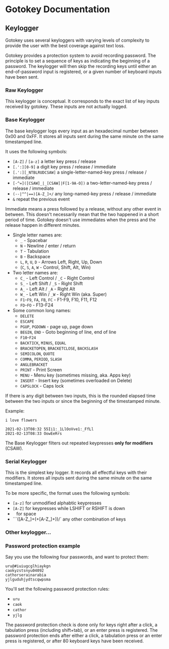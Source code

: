 # Gotokey Documentation

## Keylogger

Gotokey uses several keyloggers with varying levels of complexity to provide the user with the best coverage against text loss.

Gotokey provides a protection system to avoid recording password. The principle is to set a sequence of keys as indicating the beginning of a password. The keylogger will then skip the recording keys until either an end-of-password input is registered, or a given number of keyboard inputs have been sent.

### Raw Keylogger

This keylogger is conceptual. It corresponds to the exact list of key inputs received by gotokey. These inputs are not actually logged.

### Base Keylogger

The base keylogger logs every input as an hexadecimal number between 0x00 and 0xFF. It stores all inputs sent during the same minute on the same timestamped line.

It uses the following symbols:

- `[A-Z]` / `[a-z]` a letter key press / release
- `[.':][0-9]` a digit key press / release / immediate
- `[.':][_NTBLRUDCSAW]` a single-letter-named-key press / release / immediate
- `[-^=]([CSAW]_|_[CSAW]|F[1-9A-O])` a two-letter-named-key press / release / immediate
- `(--|^^|==)[A-Z_]+/` any long-named-key press / release / immediate
- `&` repeat the previous event

Immediate means a press followed by a release, without any other event in between. This doesn't necessarily mean that the two happened in a short period of time. Gotokey doesn't use immediates when the press and the release happen in different minutes.

- Single letter names are:
  - `_` - Spacebar
  - `N` - Newline / enter / return
  - `T` - Tabulation
  - `B` - Backspace
  - `L`, `R`, `U`, `D` - Arrows Left, Right, Up, Down
  - (`C`, `S`, `A`, `W` - Control, Shift, Alt, Win)
- Two letter names are:
  - `C_` - Left Control / `_C` - Right Control
  - `S_` - Left Shift / `_S` - Right Shift
  - `A_` - Left Alt / `_A` - Right Alt
  - `W_` - Left Win / `_W` - Right Win (aka. Super)
  - `F1`-`F9`, `FA`, `FB`, `FC` - F1-F9, F10, F11, F12
  - `FD`-`FO` - F13-F24
- Some common long names:
  - `DELETE`
  - `ESCAPE`
  - `PGUP`, `PGDOWN` - page up, page down
  - `BEGIN`, `END` - Goto beginning of line, end of line
  - `F10`-`F24`
  - `BACKTICK`, `MINUS`, `EQUAL`
  - `BRACKETOPEN`, `BRACKETCLOSE`, `BACKSLASH`
  - `SEMICOLON`, `QUOTE`
  - `COMMA`, `PERIOD`, `SLASH`
  - `ANGLEBRACKET`
  - `PRINT` - Print Screen
  - `MENU` - Menu key (sometimes missing, aka. Apps key)
  - `INSERT` - Insert key (sometimes overloaded on Delete)
  - `CAPSLOCK` - Caps lock

If there is any digit between two inputs, this is the rounded elapsed time between the two inputs or since the beginning of the timestamped minute.

Example:

`i love flowers`

```
2021-02-13T08:32 55Ii1:_1LlOoVve1:_FfLl
2021-02-13T08:33 OowEeRrs
```

The Base Keylogger filters out repeated keypresses **only for modifiers** (CSAW).

### Serial Keylogger

This is the simplest key logger. It records all effectful keys with their modifiers. It stores all inputs sent during the same minute on the same timestamped line.

To be more specific, the format uses the following symbols:

- `[a-z]` for unmodified alphabtic keypresses
- `[A-Z]` for keypresses while LSHIFT or RSHIFT is down
- ` ` for space
- ```([A-Z_]+(\+[A-Z_]+))/` any other combination of keys

### Other keylogger...

### Password protection example

Say you use the following four passwords, and want to protect them:

```
uru@#iuiugcglhiaykgn
caokyzstsnyu04092
cathorserainarabia
yjlguduhjydtscqwpsma
```

You'll set the following password protection rules:

- `uru`
- `caok`
- `cathor`
- `yjlg`

The password protection check is done only for keys right after a click, a tabulation press (including shift+tab), or an enter press is registered. The password protection ends after either a click, a tabulation press or an enter press is registered, or after 80 keyboard keys have been received.

